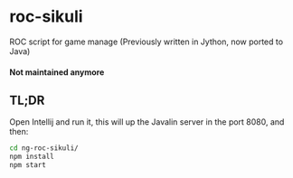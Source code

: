 # roc-sikuli
ROC script for game manage (Previously written in Jython, now ported to Java)

#### Not maintained anymore

## TL;DR

Open Intellij and run it, this will up the Javalin server in the port 8080, and then:

````bash
cd ng-roc-sikuli/
npm install
npm start
````